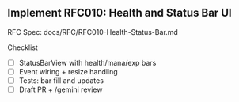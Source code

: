 ## Implement RFC010: Health and Status Bar UI

RFC Spec: docs/RFC/RFC010-Health-Status-Bar.md

Checklist
- [ ] StatusBarView with health/mana/exp bars
- [ ] Event wiring + resize handling
- [ ] Tests: bar fill and updates
- [ ] Draft PR + /gemini review
